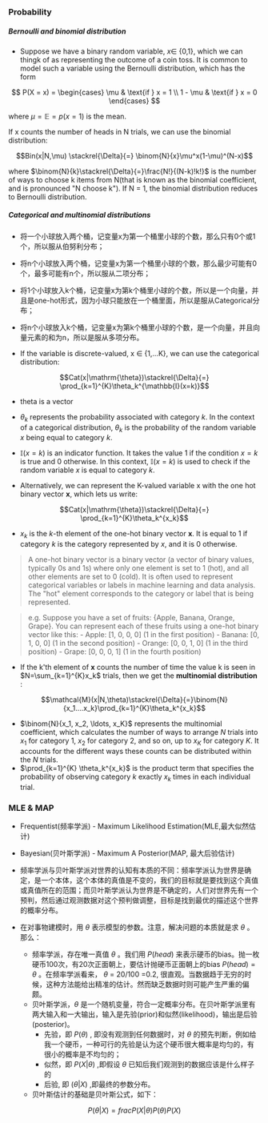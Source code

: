 ### Probability

##### Bernoulli and binomial distribution
- Suppose we have a binary random variable, $x \in$ {0,1}, which we can thingk of as representing the outcome of a coin toss. It is common to model such a variable using the Bernoulli distribution, which has the form

$$
P(X = x) =
\begin{cases}
    \mu & \text{if } x = 1 \\
    1 - \mu & \text{if } x = 0
\end{cases}
$$

where $\mu = \mathbb{E}= p(x=1)$ is the mean.

If x counts the number of heads in N trials, we can use the binomial distribution:

$$Bin(x|N,\mu) \stackrel{\Delta}{=} \binom{N}{x}\mu^x(1-\mu)^(N-x)$$

where $\binom{N}{k}\stackrel{\Delta}{=}\frac{N!}{(N-k)!k!}$ is the number of ways to choose k items from N(that is known as the binomial coefficient, and is pronounced "N choose k"). If N = 1, the binomial distribution reduces to Bernoulli distribution.

##### Categorical and multinomial distributions

- 将一个小球放入两个桶，记变量x为第一个桶里小球的个数，那么只有0个或1个，所以服从伯努利分布；
- 将n个小球放入两个桶，记变量x为第一个桶里小球的个数，那么最少可能有0个，最多可能有n个，所以服从二项分布；
- 将1个小球放入k个桶，记变量x为第k个桶里小球的个数，所以是一个向量，并且是one-hot形式，因为小球只能放在一个桶里面，所以是服从Categorical分布；
- 将n个小球放入k个桶，记变量x为第k个桶里小球的个数，是一个向量，并且向量元素的和为n，所以是服从多项分布。

- If the variable is discrete-valued, x $\in$ {1,...K}, we can use the categorical distribution:

$$Cat(x|\mathrm{\theta})\stackrel{\Delta}{=} \prod_{k=1}^{K}\theta_k^{\mathbb{I}(x=k)}$$

- theta is a vector
- $\theta_k$ represents the probability associated with category $k$. In the context of a categorical distribution, $\theta_k$ is the probability of the random variable $x$ being equal to category $k$.
- $\mathbb{I}(x=k)$ is an indicator function. It takes the value 1 if the condition $x=k$ is true and 0 otherwise. In this context, $\mathbb{I}(x=k)$ is used to check if the random variable $x$ is equal to category $k$.

- Alternatively, we can represent the K-valued variable x with the one hot binary vector **x**, which lets us write:

$$Cat(x|\mathrm{\theta})\stackrel{\Delta}{=} \prod_{k=1}^{K}\theta_k^{x_k}$$

- $x_k$ is the $k$-th element of the one-hot binary vector **x**. It is equal to 1 if category $k$ is the category represented by $x$, and it is 0 otherwise.

> A one-hot binary vector is a binary vector (a vector of binary values, typically 0s and 1s) where only one element is set to 1 (hot), and all other elements are set to 0 (cold). It is often used to represent categorical variables or labels in machine learning and data analysis. The "hot" element corresponds to the category or label that is being represented.

> e.g. Suppose you have a set of fruits: {Apple, Banana, Orange, Grape}. You can represent each of these fruits using a one-hot binary vector like this: 
    - Apple: [1, 0, 0, 0] (1 in the first position)
    - Banana: [0, 1, 0, 0] (1 in the second position)
    - Orange: [0, 0, 1, 0] (1 in the third position)
    - Grape: [0, 0, 0, 1] (1 in the fourth position)

- If the k'th element of **x** counts the number of time the value k is seen in $N=\sum_{k=1}^{K}x_k$ trials, then we get the **multinomial distribution** :

$$\mathcal{M}(x|N,\theta)\stackrel{\Delta}{=}\binom{N}{x_1....x_k}\prod_{k=1}^{K}\theta_k^{x_k}$$

- $\binom{N}{x_1, x_2, \ldots, x_K}$ represents the multinomial coefficient, which calculates the number of ways to arrange $N$ trials into $x_1$ for category 1, $x_2$ for category 2, and so on, up to $x_K$ for category $K$. It accounts for the different ways these counts can be distributed within the $N$ trials.
- $\prod_{k=1}^{K} \theta_k^{x_k}$ is the product term that specifies the probability of observing category $k$ exactly $x_k$ times in each individual trial.

### MLE & MAP

- Frequentist(频率学派) - Maximum Likelihood Estimation(MLE,最大似然估计)
- Bayesian(贝叶斯学派) - Maximum A Posterior(MAP, 最大后验估计)

- 频率学派与贝叶斯学派对世界的认知有本质的不同：频率学派认为世界是确定，是一个本体，这个本体的真值是不变的，我们的目标就是要找到这个真值或真值所在的范围；而贝叶斯学派认为世界是不确定的，人们对世界先有一个预判，然后通过观测数据对这个预判做调整，目标是找到最优的描述这个世界的概率分布。

- 在对事物建模时，用 $\theta$ 表示模型的参数。注意，解决问题的本质就是求 $\theta$ 。那么：
    - 频率学派，存在唯一真值 $\theta$ 。我们用 $P(head)$ 来表示硬币的bias。抛一枚硬币100次，有20次正面朝上，要估计抛硬币正面朝上的bias $P(head)=\theta$ 。在频率学派看来， $\theta$ = 20/100 =0.2, 很直观。当数据趋于无穷的时候，这种方法能给出精准的估计。然而缺乏数据时则可能产生严重的偏颇。
    - 贝叶斯学派，$\theta$ 是一个随机变量，符合一定概率分布。在贝叶斯学派里有两大输入和一大输出，输入是先验(prior)和似然(likelihood)，输出是后验(posterior)。
        - 先验，即 $P(\theta)$ , 即没有观测到任何数据时，对 $\theta$ 的预先判断，例如给我一个硬币，一种可行的先验是认为这个硬币很大概率是均匀的，有很小的概率是不均匀的；
        - 似然，即 $P(X|\theta)$ ,即假设 $\theta$ 已知后我们观测到的数据应该是什么样子的
        - 后验, 即 $(\theta|X)$ ,即最终的参数分布。
    - 贝叶斯估计的基础是贝叶斯公式，如下：

$$ P(\theta|X)=frac{P(X|\theta)P(\theta)}{P(X)}$$